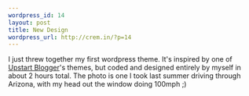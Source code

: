 ```yaml
--- 
wordpress_id: 14
layout: post
title: New Design
wordpress_url: http://crem.in/?p=14
---
```

I just threw together my first wordpress theme. It's inspired by one of <a href="http://www.upstartblogger.com/">Upstart Blogger</a>'s themes, but coded and designed entirely by myself in about 2 hours total. The photo is one I took last summer driving through Arizona, with my head out the window doing 100mph ;)
